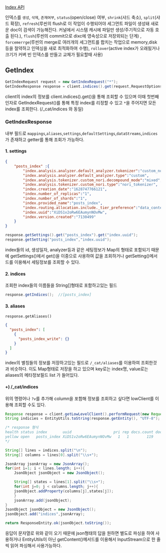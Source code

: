 [Index API](https://www.elastic.co/guide/en/elasticsearch/client/java-rest/current/_index_apis.html)

인덱스를 `생성`, `삭제`, `존재여부`, `status`(open/close) 여부, `shrink`(샤드 축소), `split`(샤드 확장), `refresh`(루씬의 flush로 이 작업이 수행되어야 세그먼트 파일이 생성돼 새로운 doc이 검색이 가능해진다. 커널에서 시스템 캐시에 파일만 생성/주기적으로 자동 호출 된다.), `flush`(루씬의 commit으로 dixc에 영속성으로 저장외되는 단계)
, `forcemerrge`(루씬의 merge로 여러개의 세그먼트를 합치는 작업으로 memory,disk등을 절약하고 인덱싱을 새로 최적화하여 수행), `rollover`(active index가 오래됬거나 크기가 커벼 빈 인덱스를 만들고 교체가 필요할때 사용)

## GetIndex

```java
GetIndexRequest request = new GetIndexRequest("*");
GetIndexResponse response = client.indices().get(request,RequestOptions.DEFAULT);
```

client의 index의 정보를 client.indices().get()을 통해 조회할 수 있으며 이때 첫번째 인자로 GetIndexRequest()를 통해 특정 index를 리정할 수 있고 `*`을 주어지면 모든 index를 조회한다. (/\_cat/indices 와 동일)

### GetIndexResponse

내부 필드로 `mappings`,`aliases`,`settings`,`defaultSettings`,`dataStreams`,`indices` 가 존재하고 getter를 통해 조회가 가능하다.

#### 1. settings

```JSON
{
    "posts_index" :{
        "index.analysis.analyzer.default_analyzer.tokenizer":"custom_nori",
        "index.analysis.analyzer.default_analyzer.type":"custom",
        "index.analysis.tokenizer.custom_nori.decompound_mode":"mixed",
        "index.analysis.tokenizer.custom_nori.type":"nori_tokenizer",
        "index.creation_date":"1628747766121",
        "index.number_of_replicas":"1",
        "index.number_of_shards":"1",
        "index.provided_name":"posts_index",
        "index.routing.allocation.include._tier_preference":"data_content",
        "index.uuid":"XiDS1v2oRw6EAumynNOvMw",
        "index.version.created":"7130499"
    }
}
```

```java
response.getSettings().get("posts_index").get("index.uuid");
response.getSetting("posts_index","index.uuid");
```

index들의 id, 생성일자, analyzer등과 같은 세팅정보가 Map의 형태로 포함되기 때문에 getSettings()에서 get()을 이중으로 사용하여 값을 조회하거나 getSetting()메서드를 이용해서 세팅정보를 조회할 수 있다.

#### 2. indices

조회한 index들의 이름들을 String[]형태로 포함하고있는 필드

```java
response.getIndices();  //[posts_index]
```

#### 3. aliases

`response.getAliases()`

```json
{
  "posts_index": [
    {
      "posts_index_write": {}
    }
  ]
}
```

index의 별칭들의 정보를 저장하고있는 필드로 `/_cat/aliases`를 이용하여 조회한것과 비슷하다. 이도 Map형태로 저장을 하고 있으며 key로는 index명, value로는 aliases의 메타정보필드 list 가 들어있다.

#### +) /\_cat/indices

위의 명령어나 `?v`를 추가해 column을 포함해 정보를 조회하고 싶다면 lowClient를 이용해 조회할 수도 있다.

```java
Response response = client.getLowLevelClient().performRequest(new Request("GET","/_cat/indices?v"));
String indicies = EntityUtils.toString(response.getEntity(), "UTF-8");

/* response 형식
health status index       uuid                   pri rep docs.count docs.deleted store.size pri.store.size
yellow open   posts_index XiDS1v2oRw6EAumynNOvMw   1   1        119           26    147.9kb        147.9kb
*/

String[] lines = indices.split("\n");
String[] columns = lines[0].split("\\s+");

JsonArray jsonArray = new JsonArray();
for(int i=1; i < lines.length; i++){
    JsonObject jsonObject = new JsonObject();

    String[] states = lines[1].split("\\s+");
    for(int j=0; j < columns.length; j++){
    jsonObject.addProperty(columns[j],states[j]);
    }
    jsonArray.add(jsonObject);
}
JsonObject jsonObject = new JsonObject();
jsonObject.add("indices",jsonArray);

return ResponseEntity.ok(jsonObject.toString());
```

응답이 문자열로 위와 같이 오기 때문에 json형태의 답을 원하면 별도로 파싱을 하여 사용하거나 EntityUtils이 아닌 getContent()메서드를 이용해서 InputStream으로 한 줄 씩 읽어 파싱해서 사용가능하다.
